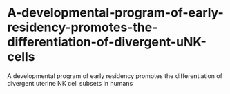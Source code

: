 # A-developmental-program-of-early-residency-promotes-the-differentiation-of-divergent-uNK-cells
A developmental program of early residency promotes the differentiation of divergent uterine NK cell subsets in humans
